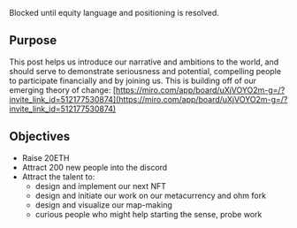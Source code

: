 Blocked until equity language and positioning is resolved.
## Purpose
This post helps us introduce our narrative and ambitions to the world, and should serve to demonstrate seriousness and potential, compelling people to participate financially and by joining us.
This is building off of our emerging theory of change: [https://miro.com/app/board/uXjVOYO2m-g=/?invite_link_id=512177530874](https://miro.com/app/board/uXjVOYO2m-g=/?invite_link_id=512177530874) 
## Objectives
- Raise 20ETH
- Attract 200 new people into the discord
- Attract the talent to:
	- design and implement our next NFT
	- design and initiate our work on our metacurrency and ohm fork
	- design and visualize our map-making
	- curious people who might help starting the sense, probe work
